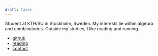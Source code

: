 ```yaml
---
draft: false
---
```


Student at KTH/SU in Stockholm, Sweden. My interests lie within algebra and combinatorics. Outside my studies, I like reading and running. 

- [github](https://github.com/isabeldahlgren)
- [reading](https://en.wikipedia.org/wiki/Superforecasting:_The_Art_and_Science_of_Prediction)
- [contact](mailto:youremail@example.com)

